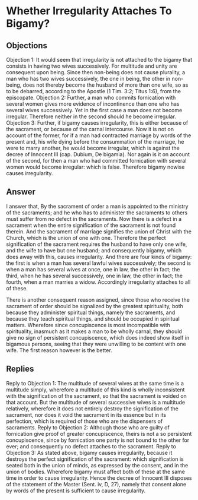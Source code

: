 # Whether Irregularity Attaches To Bigamy?
## Objections
Objection 1: It would seem that irregularity is not attached to the bigamy that consists in having two wives successively. For multitude and unity are consequent upon being. Since then non-being does not cause plurality, a man who has two wives successively, the one in being, the other in non-being, does not thereby become the husband of more than one wife, so as to be debarred, according to the Apostle (1 Tim. 3:2; Titus 1:6), from the episcopate.
Objection 2: Further, a man who commits fornication with several women gives more evidence of incontinence than one who has several wives successively. Yet in the first case a man does not become irregular. Therefore neither in the second should he become irregular.
Objection 3: Further, if bigamy causes irregularity, this is either because of the sacrament, or because of the carnal intercourse. Now it is not on account of the former, for if a man had contracted marriage by words of the present and, his wife dying before the consummation of the marriage, he were to marry another, he would become irregular, which is against the decree of Innocent III (cap. Dubium, De bigamia). Nor again is it on account of the second, for then a man who had committed fornication with several women would become irregular: which is false. Therefore bigamy nowise causes irregularity.
## Answer

I answer that, By the sacrament of order a man is appointed to the ministry of the sacraments; and he who has to administer the sacraments to others must suffer from no defect in the sacraments. Now there is a defect in a sacrament when the entire signification of the sacrament is not found therein. And the sacrament of marriage signifies the union of Christ with the Church, which is the union of one with one. Therefore the perfect signification of the sacrament requires the husband to have only one wife, and the wife to have but one husband; and consequently bigamy, which does away with this, causes irregularity. And there are four kinds of bigamy: the first is when a man has several lawful wives successively; the second is when a man has several wives at once, one in law, the other in fact; the third, when he has several successively, one in law, the other in fact; the fourth, when a man marries a widow. Accordingly irregularity attaches to all of these.

There is another consequent reason assigned, since those who receive the sacrament of order should be signalized by the greatest spirituality, both because they administer spiritual things, namely the sacraments, and because they teach spiritual things, and should be occupied in spiritual matters. Wherefore since concupiscence is most incompatible with spirituality, inasmuch as it makes a man to be wholly carnal, they should give no sign of persistent concupiscence, which does indeed show itself in bigamous persons, seeing that they were unwilling to be content with one wife. The first reason however is the better.
## Replies
Reply to Objection 1: The multitude of several wives at the same time is a multitude simply, wherefore a multitude of this kind is wholly inconsistent with the signification of the sacrament, so that the sacrament is voided on that account. But the multitude of several successive wives is a multitude relatively, wherefore it does not entirely destroy the signification of the sacrament, nor does it void the sacrament in its essence but in its perfection, which is required of those who are the dispensers of sacraments.
Reply to Objection 2: Although those who are guilty of fornication give proof of greater concupiscence, theirs is not a so persistent concupiscence, since by fornication one party is not bound to the other for ever; and consequently no defect attaches to the sacrament.
Reply to Objection 3: As stated above, bigamy causes irregularity, because it destroys the perfect signification of the sacrament: which signification is seated both in the union of minds, as expressed by the consent, and in the union of bodies. Wherefore bigamy must affect both of these at the same time in order to cause irregularity. Hence the decree of Innocent III disposes of the statement of the Master (Sent. iv, D, 27), namely that consent alone by words of the present is sufficient to cause irregularity.